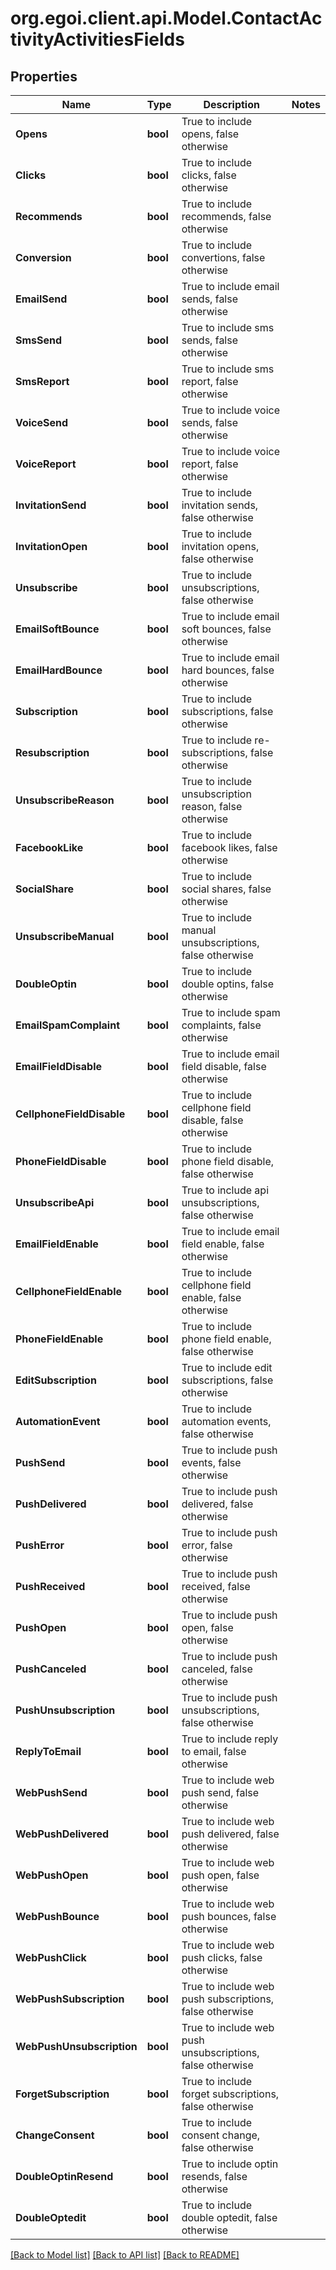 
# org.egoi.client.api.Model.ContactActivityActivitiesFields

## Properties

Name | Type | Description | Notes
------------ | ------------- | ------------- | -------------
**Opens** | **bool** | True to include opens, false otherwise | 
**Clicks** | **bool** | True to include clicks, false otherwise | 
**Recommends** | **bool** | True to include recommends, false otherwise | 
**Conversion** | **bool** | True to include convertions, false otherwise | 
**EmailSend** | **bool** | True to include email sends, false otherwise | 
**SmsSend** | **bool** | True to include sms sends, false otherwise | 
**SmsReport** | **bool** | True to include sms report, false otherwise | 
**VoiceSend** | **bool** | True to include voice sends, false otherwise | 
**VoiceReport** | **bool** | True to include voice report, false otherwise | 
**InvitationSend** | **bool** | True to include invitation sends, false otherwise | 
**InvitationOpen** | **bool** | True to include invitation opens, false otherwise | 
**Unsubscribe** | **bool** | True to include unsubscriptions, false otherwise | 
**EmailSoftBounce** | **bool** | True to include email soft bounces, false otherwise | 
**EmailHardBounce** | **bool** | True to include email hard bounces, false otherwise | 
**Subscription** | **bool** | True to include subscriptions, false otherwise | 
**Resubscription** | **bool** | True to include re-subscriptions, false otherwise | 
**UnsubscribeReason** | **bool** | True to include unsubscription reason, false otherwise | 
**FacebookLike** | **bool** | True to include facebook likes, false otherwise | 
**SocialShare** | **bool** | True to include social shares, false otherwise | 
**UnsubscribeManual** | **bool** | True to include manual unsubscriptions, false otherwise | 
**DoubleOptin** | **bool** | True to include double optins, false otherwise | 
**EmailSpamComplaint** | **bool** | True to include spam complaints, false otherwise | 
**EmailFieldDisable** | **bool** | True to include email field disable, false otherwise | 
**CellphoneFieldDisable** | **bool** | True to include cellphone field disable, false otherwise | 
**PhoneFieldDisable** | **bool** | True to include phone field disable, false otherwise | 
**UnsubscribeApi** | **bool** | True to include api unsubscriptions, false otherwise | 
**EmailFieldEnable** | **bool** | True to include email field enable, false otherwise | 
**CellphoneFieldEnable** | **bool** | True to include cellphone field enable, false otherwise | 
**PhoneFieldEnable** | **bool** | True to include phone field enable, false otherwise | 
**EditSubscription** | **bool** | True to include edit subscriptions, false otherwise | 
**AutomationEvent** | **bool** | True to include automation events, false otherwise | 
**PushSend** | **bool** | True to include push events, false otherwise | 
**PushDelivered** | **bool** | True to include push delivered, false otherwise | 
**PushError** | **bool** | True to include push error, false otherwise | 
**PushReceived** | **bool** | True to include push received, false otherwise | 
**PushOpen** | **bool** | True to include push open, false otherwise | 
**PushCanceled** | **bool** | True to include push canceled, false otherwise | 
**PushUnsubscription** | **bool** | True to include push unsubscriptions, false otherwise | 
**ReplyToEmail** | **bool** | True to include reply to email, false otherwise | 
**WebPushSend** | **bool** | True to include web push send, false otherwise | 
**WebPushDelivered** | **bool** | True to include web push delivered, false otherwise | 
**WebPushOpen** | **bool** | True to include web push open, false otherwise | 
**WebPushBounce** | **bool** | True to include web push bounces, false otherwise | 
**WebPushClick** | **bool** | True to include web push clicks, false otherwise | 
**WebPushSubscription** | **bool** | True to include web push subscriptions, false otherwise | 
**WebPushUnsubscription** | **bool** | True to include web push unsubscriptions, false otherwise | 
**ForgetSubscription** | **bool** | True to include forget subscriptions, false otherwise | 
**ChangeConsent** | **bool** | True to include consent change, false otherwise | 
**DoubleOptinResend** | **bool** | True to include optin resends, false otherwise | 
**DoubleOptedit** | **bool** | True to include double optedit, false otherwise | 

[[Back to Model list]](../README.md#documentation-for-models)
[[Back to API list]](../README.md#documentation-for-api-endpoints)
[[Back to README]](../README.md)

